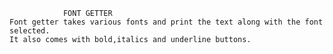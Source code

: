                 FONT GETTER
    Font getter takes various fonts and print the text along with the font selected.
    It also comes with bold,italics and underline buttons.